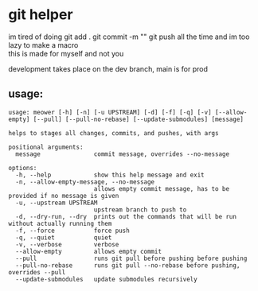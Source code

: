 # git helper
im tired of doing git add . git commit -m "" git push all the time and im too lazy to make a macro  
this is made for myself and not you

development takes place on the dev branch, main is for prod

## usage:
```
usage: meower [-h] [-n] [-u UPSTREAM] [-d] [-f] [-q] [-v] [--allow-empty] [--pull] [--pull-no-rebase] [--update-submodules] [message]

helps to stages all changes, commits, and pushes, with args

positional arguments:
  message               commit message, overrides --no-message

options:
  -h, --help            show this help message and exit
  -n, --allow-empty-message, --no-message
                        allows empty commit message, has to be provided if no message is given
  -u, --upstream UPSTREAM
                        upstream branch to push to
  -d, --dry-run, --dry  prints out the commands that will be run without actually running them
  -f, --force           force push
  -q, --quiet           quiet
  -v, --verbose         verbose
  --allow-empty         allows empty commit
  --pull                runs git pull before pushing before pushing
  --pull-no-rebase      runs git pull --no-rebase before pushing, overrides --pull
  --update-submodules   update submodules recursively
```
